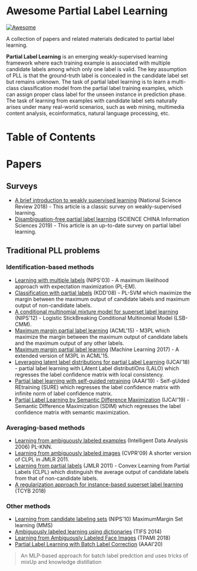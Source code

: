 # Awesome Partial Label Learning

[![Awesome](https://awesome.re/badge-flat.svg)](https://awesome.re)

A collection of papers and related materials dedicated to partial label learning.

**Partial Label Learning** is an emerging weakly-supervised learning framework where each training example is associated with multiple candidate labels among which only one label is valid. The key assumption of PLL is that the ground-truth label is concealed in the candidate label set but remains unknown. The task of partial label learning is to learn a multi-class classification model from the partial label training examples, which can assign proper class label for the unseen instance in prediction phase. The task of learning from examples with candidate label sets naturally arises under many real-world scenarios, such as web mining, multimedia content analysis, ecoinformatics, natural language processing, etc.

# Table of Contents

# Papers

## Surveys

- [A brief introduction to weakly supervised learning](https://academic.oup.com/nsr/article/5/1/44/4093912) (National Science Review 2018) - This article is a classic survey on weakly-supervised learning.
- [Disambiguation-free partial label learning](https://kns.cnki.net/KCMS/detail/detail.aspx?dbcode=CJFQ&dbname=CJFDLAST2019&filename=PZKX201909001&v=MjQwNDZxZll1WnRGQ25uVTd2SU5UZkFkckc0SDlqTXBvOUZaWVI4ZVgxTHV4WVM3RGgxVDNxVHJXTTFGckNVUjc=) (SCIENCE CHINA Information Sciences 2019) - This article is an up-to-date survey on partial label learning.

## Traditional PLL problems

### Identification-based methods
- [Learning with multiple labels](http://citeseerx.ist.psu.edu/viewdoc/download?doi=10.1.1.91.8113&rep=rep1&type=pdf) (NIPS'03) - A maximum likelihood approach with expectation maximization (PL-EM).
- [Classification with partial labels](https://dl.acm.org/doi/10.1145/1401890.1401958) (KDD'08) - PL-SVM which maximize the margin between the maximum output of candidate labels and maximum output of non-candidate labels.
- [A conditional multinomial mixture model for superset label learning](http://papers.nips.cc/paper/4597-a-conditional-multinomial-mixture-model-for-superset-label-learning.pdf) (NIPS'12) - Logistic StickBreaking Conditional Multinomial Model (LSB-CMM).
- [Maximum margin partial label learning](http://palm.seu.edu.cn/zhangml/files/ACML'15.pdf) (ACML'15) - M3PL which maximize the margin between the maximum output of candidate labels and the maximum output of any other labels.
- [Maximum margin partial label learning](http://palm.seu.edu.cn/zhangml/files/MLJ'16.pdf) (Machine Learning 2017) - A extended version of M3PL in ACML'15.
- [Leveraging latent label distributions for partial Label Learning](https://www.ntu.edu.sg/home/boan/papers/IJCAI18_Label.pdf) (IJCAI'18) - partial label learning with LAtent Label distributiOns (LALO) which regresses the label confidence matrix with local consistency.
- [Partial label learning with self-guided retraining](https://www.ntu.edu.sg/home/boan/papers/AAAI19_Retraining.pdf) (AAAI'19) - Self-gUided REtraining (SURE) which regresses the label confidence matrix with infinite norm of label confidence matrix.
- [Partial Label Learning by Semantic Difference Maximization](https://www.ntu.edu.sg/home/boan/papers/IJCAI19_Partial_Label.pdf) (IJCAI'19) - Semantic DIfference Maximization (SDIM) which regresses the label confidence matrix with semantic maximization.


### Averaging-based methods
- [Learning from ambiguously labeled examples](https://www.researchgate.net/publication/328370865_Learning_from_ambiguously_labeled_examples) (Intelligent Data Analysis 2006) PL-KNN.
- [Learning from ambiguously labeled images](https://ieeexplore.ieee.org/document/5206667/) (CVPR'09) A shorter version of CLPL in JMLR 2011.
- [Learning from partial labels](http://jmlr.org/papers/volume12/cour11a/cour11a.pdf) (JMLR 2011) - Convex Learning from Partial Labels (CLPL) which distinguish the average output of candidate labels from that of non-candidate labels.
- [A regularization approach for instance-based superset label learning](https://ieeexplore.ieee.org/document/7864415) (TCYB 2018)

### Other methods
- [Learning from candidate labeling sets](https://www.researchgate.net/publication/47806571_Learning_from_Candidate_Labeling_Sets) (NIPS'10) MaximumMargin Set learning (MMS)
- [Ambiguously labeled learning using dictionaries](https://ieeexplore.ieee.org/document/6906287) (TIFS 2014)
- [Learning from Ambiguously Labeled Face Images](https://ieeexplore.ieee.org/document/7968363/) (TPAMI 2018)
- [Partial Label Learning with Batch Label Correction](https://aaai.org/ojs/index.php/AAAI/article/view/6132) (AAAI'20)
> An MLP-based approach for batch label predction and uses tricks of mixUp and knowledge distillation

